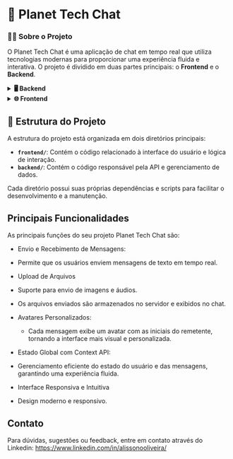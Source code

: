# 💬 Planet Tech Chat

### 🧑‍💻 Sobre o Projeto

O Planet Tech Chat é uma aplicação de chat em tempo real que utiliza tecnologias modernas para proporcionar uma experiência fluida e interativa. O projeto é dividido em duas partes principais: o **Frontend** e o **Backend**.

<details>
<summary><strong>🖥️ Backend</strong></summary>

### Tecnologias Utilizadas

- **Node.js**: Ambiente de execução para JavaScript no lado do servidor.
- **Express.js**: Framework web para Node.js.
- **Multer**: Middleware para upload de arquivos.
- **UUID**: Geração de identificadores únicos.

### Dependências

- `cors`: ^2.8.5
- `express`: ^5.1.0
- `multer`: ^2.0.2
- `uuid`: ^13.0.0

### Dependências de Desenvolvimento

- `nodemon`: ^3.1.10

### Como Rodar o Backend

1. Navegue até o diretório `backend`:
   ```bash
   cd backend
   ```
2. Instale as dependências:
   ```bash
   npm install
   ```
3. Inicie o servidor:
   ```bash
   npm run dev
   ```
4. O servidor estará disponível em [http://localhost:3000](http://localhost:3000).

### Work Flow

- **Desenvolvimento**: Utilize `npm run dev` para rodar o servidor com reinício automático.
- **Produção**: Inicie o servidor com `npm start`.

</details>

<details>
<summary><strong>🌐 Frontend</strong></summary>

### Tecnologias Utilizadas

- **React**: Biblioteca para construção de interfaces de usuário.
- **TypeScript**: Superset do JavaScript que adiciona tipagem estática.
- **Vite**: Ferramenta de build rápida para desenvolvimento web moderno.
- **React Router DOM**: Gerenciamento de rotas no React.
- **Context API**: Gerenciamento de estado global.

### Dependências

- `react`: ^19.1.1
- `react-dom`: ^19.1.1
- `react-router-dom`: ^6.30.1
- `uuid`: ^13.0.0

### Dependências de Desenvolvimento

- `@eslint/js`: ^9.36.0
- `@types/node`: ^24.6.0
- `@types/react`: ^19.1.16
- `@types/react-dom`: ^19.1.9
- `@types/uuid`: ^10.0.0
- `@vitejs/plugin-react`: ^5.0.4
- `eslint`: ^9.36.0
- `eslint-plugin-react-hooks`: ^5.2.0
- `eslint-plugin-react-refresh`: ^0.4.22
- `globals`: ^16.4.0
- `typescript`: ~5.9.3
- `typescript-eslint`: ^8.45.0
- `vite`: ^7.1.7

### Como Rodar o Frontend

1. Navegue até o diretório `frontend`:
   ```bash
   cd frontend
   ```
2. Instale as dependências:
   ```bash
   npm install
   ```
3. Inicie o servidor de desenvolvimento:
   ```bash
   npm run dev
   ```
4. Acesse a aplicação em [http://localhost:5173](http://localhost:5173).

### Work Flow

- **Desenvolvimento**: Utilize `npm run dev` para rodar o servidor local.
- **Build**: Gere os arquivos otimizados para produção com `npm run build`.
- **Lint**: Verifique problemas de código com `npm run lint`.

</details>

## 🏢 Estrutura do Projeto

A estrutura do projeto está organizada em dois diretórios principais:

- **`frontend/`**: Contém o código relacionado à interface do usuário e lógica de interação.
- **`backend/`**: Contém o código responsável pela API e gerenciamento de dados.

Cada diretório possui suas próprias dependências e scripts para facilitar o desenvolvimento e a manutenção.

## Principais Funcionalidades
As principais funções do seu projeto Planet Tech Chat são:

- Envio e Recebimento de Mensagens:

- Permite que os usuários enviem mensagens de texto em tempo real.

- Upload de Arquivos

- Suporte para envio de imagens e áudios.
- Os arquivos enviados são armazenados no servidor e exibidos no chat.
  
- Avatares Personalizados:
   - Cada mensagem exibe um avatar com as iniciais do remetente, tornando a interface mais visual e personalizada.

- Estado Global com Context API:

- Gerenciamento eficiente do estado do usuário e das mensagens, garantindo uma experiência fluida.
- Interface Responsiva e Intuitiva

- Design moderno e responsivo.

## Contato

Para dúvidas, sugestões ou feedback, entre em contato através do Linkedin: https://www.linkedin.com/in/alissonooliveira/
